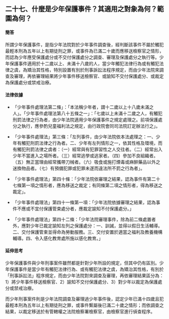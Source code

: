 ## 二十七、什麼是少年保護事件？其適用之對象為何？範圍為何？

#### 簡答

所謂少年保護事件，是指少年法院對於少年事件調查後，經判斷該事件不屬於觸犯最輕本刑為五年以上有期徒刑之罪，或事件為已滿二十歲而應移送檢察官之情形，而認為少年應受保護處分或不交付保護處分之調查、審理及保護處分之執行等。少年保護事件適用於十二歲以上、未滿十八歲的人，當少年觸犯法律行為或有觸犯法律之虞，為矯治其性格，特別設置有別於刑事訴訟法程序規定，而由少年法院來調查及審理，再依審理結果將少年事件移送檢察官、或諭知不交付保護處分、或裁定為保護處分或禁戒治療。

#### 法律依據

* 「少年事件處理法第二條」：「本法稱少年者，謂十二歲以上十八歲未滿之人」。「少年事件處理法第八十五條之一」：「七歲以上未滿十二歲之人，有觸犯刑罰法律之行為者，由少年法院適用少年保護事件之規定處理之。前項保護處分之執行，應參酌兒童福利法之規定，由行政院會同司法院訂定辦法行之」。

* 「少年事件處理法」第三條：「左列事件，由少年法院依本法處理之：一、少年有觸犯刑罰法律之行為者。二、少年有左列情形之一，依其性格及環境，而有觸犯刑罰法律之虞者：（一）經常與有犯罪習性之人交往者。（二）經常出入少年不當進入之場所者。（三）經常逃學或逃家者。（四）參加不良組織者。（五）無正當理由經常攜帶刀械者。（六）吸食或施打煙毒或麻醉藥品以外之迷換物品者。（七）有預備犯罪或犯罪未遂而違法所不罰之行為者」。

* 「少年事件處理法」第四十條：「少年法院依審理之結果，認為事件有第二十七條第一項之情形者，應為移送之裁定；有同條第二項之情形者，得為移送之裁定」。

* 「少年事件處理法」第四十一條第一項：「少年法院依據審理之結果，認為事件不應或不宜付保護管束處分者，應裁定諭知不付保護處分。」

* 「少年事件處理法」第四十二條：「少年法院審理事件，除為前二條處置者外，應對少年已裁定諭知左列之保護處分：一、訓誡，並得以假日生活輔導。二、交付保護管束並得命為勞動服務。三、交付安置於適當之福利及教養機構輔導。四、令入感化教育處所施以感化教育。」

#### 延伸思考

少年保護事件與少年刑事案件雖然都是針對少年所設的規定，但其中仍有區別。少年保護事件是當少年有觸犯法律行為、或有觸犯法律之虞，為矯治其性格，有別於「刑事訴訟法」程序規定，而由少年法院對來調查及審理，再依審理結果區分為：1）將少年事件移送檢察官、2）諭知不交付保護處分、3）對少年以裁定為保護處分或禁戒治療。

而少年刑事案件則是少年法院調查及審理過少年事件後，認定少年已滿十四歲且犯最輕本刑為五年以上有期徒刑之罪，或事件繫屬後已滿二十歲之情形；而依調查之結果，以裁定移送於有管轄權之法院檢察署檢察官，由檢察官進行偵查程序。
